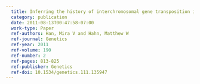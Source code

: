 ```yaml
---
  title: Inferring the history of interchromosomal gene transposition in Drosophila using n-dimensional parsimony
  category: publication
  date: 2011-08-13T00:47:58-07:00
  work-type: Paper
  ref-authors: Han, Mira V and Hahn, Matthew W
  ref-journal: Genetics
  ref-year: 2011
  ref-volume: 190
  ref-number: 2
  ref-pages: 813-825
  ref-publisher: Genetics
  ref-doi: 10.1534/genetics.111.135947
---
```

